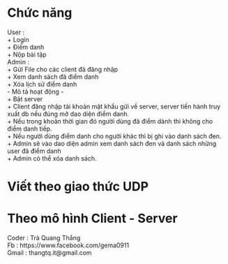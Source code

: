 <h1>Chức năng</h1>
User : <br/>
+ Login<br/>
+ Điểm danh<br/>
+ Nộp bài tập <br/>
Admin :<br/>
+ Gửi File cho các client đã đăng nhập <br/>
+ Xem danh sách đã điểm danh<br/>
+ Xóa lịch sử điểm danh  <br/>
- Mô tả hoạt động -<br/>
+ Bật server <br/>
+ Client đăng nhập tài khoản mật khẩu gửi về server, server tiến hành truy xuất db nếu đúng mở dao diện điểm danh.<br/>
+ Nếu trong khoản thời gian đó người dùng đã điểm dành thì không cho điểm danh tiếp.<br/>
+ Nếu người dùng điểm danh cho người khác thì bị ghi vào danh sách đen.<br/>
+ Admin sẽ vào dao diện admin xem danh sách đen và danh sách những user đã điểm danh <br/>
+ Admin có thể xóa danh sách. <br/>
<h1>Viết theo giao thức UDP</h1>
<h1>Theo mô hình Client - Server</h1>
Coder : Trà Quang Thắng <br/>
Fb : https://www.facebook.com/gema0911 <br/>
Gmail : thangtq.it@gmail.com
